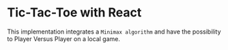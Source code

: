 # Tic-Tac-Toe with React

This implementation integrates a `Minimax algorithm` and have the possibility to Player Versus Player on a local game. 
